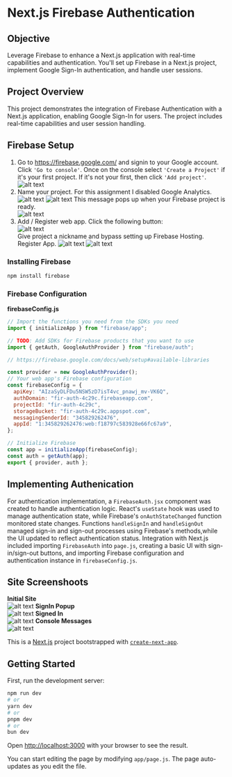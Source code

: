 # Next.js Firebase Authentication

## Objective

Leverage Firebase to enhance a Next.js application with real-time capabilities and authentication. You'll set up Firebase in a Next.js project, implement Google Sign-In authentication, and handle user sessions.

## Project Overview

This project demonstrates the integration of Firebase Authentication with a Next.js application, enabling Google Sign-In for users. The project includes real-time capabilities and user session handling.

## Firebase Setup

1. Go to https://firebase.google.com/ and signin to your Google account. Click `'Go to console'`. Once on the console select `'Create a Project'` if it's your first project. If it's not your first, then click `'Add project'`.  
   ![alt text](image-3.png)
2. Name your project. For this assignment I disabled Google Analytics.  
   ![alt text](image.png)
   ![alt text](image-1.png)
   This message pops up when your Firebase project is ready.  
   ![alt text](image-4.png)
3. Add / Register web app. Click the following button:  
   ![alt text](image-5.png)  
   Give project a nickname and bypass setting up Firebase Hosting. Register App.
   ![alt text](image-6.png)
   ![alt text](image-2.png)

### Installing Firebase

```bash
npm install firebase
```

### Firebase Configuration

**firebaseConfig.js**

```js
// Import the functions you need from the SDKs you need
import { initializeApp } from "firebase/app";

// TODO: Add SDKs for Firebase products that you want to use
import { getAuth, GoogleAuthProvider } from "firebase/auth";

// https://firebase.google.com/docs/web/setup#available-libraries

const provider = new GoogleAuthProvider();
// Your web app's Firebase configuration
const firebaseConfig = {
  apiKey: "AIzaSyDLFDu5NSW5zD7isT4vc_pnawj_mv-VK6Q",
  authDomain: "fir-auth-4c29c.firebaseapp.com",
  projectId: "fir-auth-4c29c",
  storageBucket: "fir-auth-4c29c.appspot.com",
  messagingSenderId: "345829262476",
  appId: "1:345829262476:web:f18797c583928e66fc67a9",
};

// Initialize Firebase
const app = initializeApp(firebaseConfig);
const auth = getAuth(app);
export { provider, auth };
```

## Implementing Authenication

For authentication implementation, a `FirebaseAuth.jsx` component was created to handle authentication logic. React's `useState` hook was used to manage authentication state, while Firebase's `onAuthStateChanged` function monitored state changes. Functions `handleSignIn` and `handleSignOut` managed sign-in and sign-out processes using Firebase's methods,while the UI updated to reflect authentication status. Integration with Next.js included importing `FirebaseAuth` into `page.js`, creating a basic UI with sign-in/sign-out buttons, and importing Firebase configuration and authentication instance in `firebaseConfig.js`.

## Site Screenshoots

**Initial Site**  
![alt text](image-7.png)
**SignIn Popup**  
![alt text](image-8.png)
**Signed In**  
![alt text](image-9.png)
**Console Messages**  
![alt text](image-10.png)

This is a [Next.js](https://nextjs.org/) project bootstrapped with [`create-next-app`](https://github.com/vercel/next.js/tree/canary/packages/create-next-app).

## Getting Started

First, run the development server:

```bash
npm run dev
# or
yarn dev
# or
pnpm dev
# or
bun dev
```

Open [http://localhost:3000](http://localhost:3000) with your browser to see the result.

You can start editing the page by modifying `app/page.js`. The page auto-updates as you edit the file.
